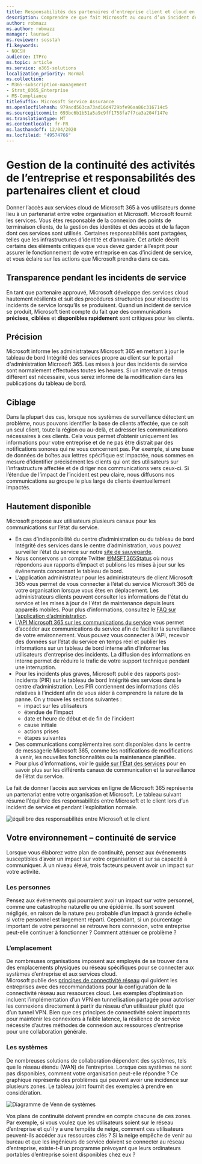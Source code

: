 ```yaml
---
title: Responsabilités des partenaires d’entreprise client et cloud en terme de continuité de l’activité
description: Comprendre ce que fait Microsoft au cours d’un incident de service pour vous permettre de mieux préparer les plans de continuité de votre activité.
author: robmazz
ms.author: robmazz
manager: laurawi
ms.reviewer: sosstah
f1.keywords:
- NOCSH
audience: ITPro
ms.topic: article
ms.service: o365-solutions
localization_priority: Normal
ms.collection:
- M365-subscription-management
- Strat_O365_Enterprise
- MS-Compliance
titleSuffix: Microsoft Service Assurance
ms.openlocfilehash: 979acd563ca73ad16d4729bfe96aa86c316714c5
ms.sourcegitcommit: 693bc6b1b51a5a9c9ff1758fa7f7ca3a204f147e
ms.translationtype: MT
ms.contentlocale: fr-FR
ms.lasthandoff: 12/04/2020
ms.locfileid: "49574766"
---
```

# <a name="enterprise-business-continuity-management-customer-and-cloud-partner-responsibilities"></a>Gestion de la continuité des activités de l’entreprise et responsabilités des partenaires client et cloud

Donner l’accès aux services cloud de Microsoft 365 à vos utilisateurs donne lieu à un partenariat entre votre organisation et Microsoft. Microsoft fournit les services. Vous êtes responsable de la connexion des points de terminaison clients, de la gestion des identités et des accès et de la façon dont ces services sont utilisés. Certaines responsabilités sont partagées, telles que les infrastructures d’identité et d’annuaire. Cet article décrit certains des éléments critiques que vous devez garder à l’esprit pour assurer le fonctionnement de votre entreprise en cas d’incident de service, et vous éclaire sur les actions que Microsoft prendra dans ce cas.

## <a name="transparency-during-service-incidents"></a>Transparence pendant les incidents de service

En tant que partenaire approuvé, Microsoft développe des services cloud hautement résilients et suit des procédures structurées pour résoudre les incidents de service lorsqu’ils se produisent. Quand un incident de service se produit, Microsoft tient compte du fait que des communications **précises**, **ciblées** et **disponibles rapidement** sont critiques pour les clients.

## <a name="timely"></a>Précision

Microsoft informe les administrateurs Microsoft 365 en mettant à jour le tableau de bord Intégrité des services propre au client sur le portail d'administration Microsoft 365. Les mises à jour des incidents de service sont normalement effectuées toutes les heures. Si un intervalle de temps différent est nécessaire, vous serez informé de la modification dans les publications du tableau de bord.

## <a name="targeted"></a>Ciblage

Dans la plupart des cas, lorsque nos systèmes de surveillance détectent un problème, nous pouvons identifier la base de clients affectée, que ce soit un seul client, toute la région ou au-delà, et adresser les communications nécessaires à ces clients. Cela vous permet d’obtenir uniquement les informations pour votre entreprise et de ne pas être distrait par des notifications sonores qui ne vous concernent pas. Par exemple, si une base de données de boîtes aux lettres spécifique est impactée, nous sommes en mesure d’identifier précisément les clients qui ont des utilisateurs sur l’infrastructure affectée et de diriger nos communications vers ceux-ci. Si l’étendue de l’impact de l’incident est peu claire, nous diffusons nos communications au groupe le plus large de clients éventuellement impactés.

## <a name="highly-available"></a>Hautement disponible

Microsoft propose aux utilisateurs plusieurs canaux pour les communications sur l’état du service.

- En cas d’indisponibilité du centre d’administration ou du tableau de bord Intégrité des services dans le centre d’administration, vous pouvez surveiller l’état du service sur notre [site de sauvegarde](https://status.office365.com/).
- Nous conservons un compte Twitter [@MSFT365Status](https://twitter.com/msft365status?lang=en) où nous répondons aux rapports d’impact et publions les mises à jour sur les événements concernant le tableau de bord.
- L’application administrateur pour les administrateurs de client Microsoft 365 vous permet de vous connecter à l’état du service Microsoft 365 de votre organisation lorsque vous êtes en déplacement. Les administrateurs clients peuvent consulter les informations de l'état du service et les mises à jour de l'état de maintenance depuis leurs appareils mobiles. Pour plus d’informations, consultez le [FAQ sur l’application d’administration](https://docs.microsoft.com/office365/admin/admin-overview/admin-mobile-app).
- L'[API Microsoft 365 sur les communications du service](https://docs.microsoft.com/office365/servicedescriptions/office-365-platform-service-description/service-health-and-continuity#office-365-service-communications-api) vous permet d’accéder aux communications du service afin de faciliter la surveillance de votre environnement. Vous pouvez vous connecter à l’API, recevoir des données sur l’état du service en temps réel et publier les informations sur un tableau de bord interne afin d’informer les utilisateurs d’entreprise des incidents. La diffusion des informations en interne permet de réduire le trafic de votre support technique pendant une interruption.
- Pour les incidents plus graves, Microsoft publie des rapports post-incidents (PIR) sur le tableau de bord Intégrité des services dans le centre d’administration. Les PIR contiennent des informations clés relatives à l’incident afin de vous aider à comprendre la nature de la panne. On y trouve les sections suivantes :
    - impact sur les utilisateurs
    - étendue de l’impact
    - date et heure de début et de fin de l’incident
    - cause initiale
    - actions prises
    - étapes suivantes
- Des communications complémentaires sont disponibles dans le centre de messagerie Microsoft 365, comme les notifications de modifications à venir, les nouvelles fonctionnalités ou la maintenance planifiée.
- Pour plus d’informations, voir le [guide sur l’État des services](https://docs.microsoft.com/office365/servicedescriptions/office-365-platform-service-description/service-health-and-continuity) pour en savoir plus sur les différents canaux de communication et la surveillance de l’état du service.

Le fait de donner l’accès aux services en ligne de Microsoft 365 représente un partenariat entre votre organisation et Microsoft. Le tableau suivant résume l’équilibre des responsabilités entre Microsoft et le client lors d’un incident de service et pendant l’exploitation normale.

![équilibre des responsabilités entre Microsoft et le client](../media/responsibilities.png)

## <a name="your-environment---service-continuity"></a>Votre environnement – continuité de service

Lorsque vous élaborez votre plan de continuité, pensez aux événements susceptibles d’avoir un impact sur votre organisation et sur sa capacité à communiquer. À un niveau élevé, trois facteurs peuvent avoir un impact sur votre activité.

### <a name="people"></a>Les personnes

Pensez aux événements qui pourraient avoir un impact sur votre personnel, comme une catastrophe naturelle ou une épidémie. Ils sont souvent négligés, en raison de la nature peu probable d’un impact à grande échelle si votre personnel est largement réparti. Cependant, si un pourcentage important de votre personnel se retrouve hors connexion, votre entreprise peut-elle continuer à fonctionner ? Comment atténuer ce problème ?

### <a name="location"></a>L’emplacement

De nombreuses organisations imposent aux employés de se trouver dans des emplacements physiques ou réseau spécifiques pour se connecter aux systèmes d’entreprise et aux services cloud.  
Microsoft publie des [principes de connectivité réseau](https://docs.microsoft.com/microsoft-365/enterprise/microsoft-365-network-connectivity-principles) qui guident les entreprises avec des recommandations pour la configuration de la connectivité réseau aux ressources cloud. Les exemples d’optimisation incluent l’implémentation d’un VPN en tunnellisation partagée pour autoriser les connexions directement à partir du réseau d’un utilisateur plutôt que d’un tunnel VPN.  Bien que ces principes de connectivité soient importants pour maintenir les connexions à faible latence, la résilience de service nécessite d’autres méthodes de connexion aux ressources d’entreprise pour une collaboration générale.

### <a name="systems"></a>Les systèmes

De nombreuses solutions de collaboration dépendent des systèmes, tels que le réseau étendu (WAN) de l’entreprise. Lorsque ces systèmes ne sont pas disponibles, comment votre organisation peut-elle répondre ?
Ce graphique représente des problèmes qui peuvent avoir une incidence sur plusieurs zones. Le tableau joint fournit des exemples à prendre en considération.

![Diagramme de Venn de systèmes](../media/venn-diagram.png)

Vos plans de continuité doivent prendre en compte chacune de ces zones. Par exemple, si vous voulez que les utilisateurs soient sur le réseau d’entreprise et qu’il y a une tempête de neige, comment ces utilisateurs peuvent-ils accéder aux ressources clés ? Si la neige empêche de venir au bureau et que les ingénieurs de service doivent se connecter au réseau d’entreprise, existe-t-il un programme prévoyant que leurs ordinateurs portables d’entreprise soient disponibles chez eux ?
